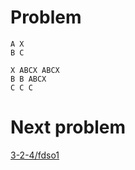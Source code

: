 # Problem

    A X
    B C

    X ABCX ABCX    
    B B ABCX    
    C C C

# Next problem

[3-2-4/fdso1](../3-2-4/fdso1.md)

